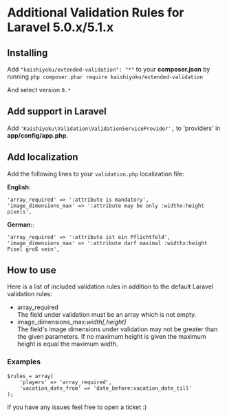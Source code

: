 # Additional Validation Rules for Laravel 5.0.x/5.1.x

## Installing
Add ```"kaishiyoku/extended-validation": "*"``` to your **composer.json**
by running ```php composer.phar require kaishiyoku/extended-validation```

And select version ```0.*```

## Add support in Laravel
Add ```'Kaishiyoku\Validation\ValidationServiceProvider',``` to 'providers' in **app/config/app.php**.

## Add localization
Add the following lines to your ```validation.php``` localization file:

**English**:
```
'array_required' => ':attribute is mandatory',
'image_dimensions_max' => ':attribute may be only :widthx:height pixels',
```
**German:**:
```
'array_required' => ':attribute ist ein Pflichtfeld',
'image_dimensions_max' => ':attribute darf maximal :widthx:height Pixel groß sein',
```

## How to use
Here is a list of included validation rules in addition to the default Laravel validation rules:

- array_required  
  The field under validation must be an array which is not empty.
- image_dimensions_max:*width[,height]*  
  The field's image dimensions under validation may not be greater than the given parameters. If no maximum height is given the maximum height is equal the maximum width.

### Examples
```
$rules = array(
	'players' => 'array_required',
	'vacation_date_from' => 'date_before:vacation_date_till'
);
```

If you have any issues feel free to open a ticket :)
